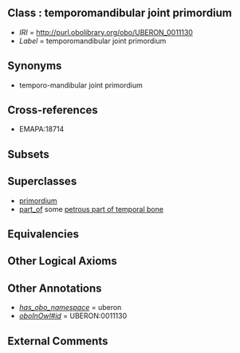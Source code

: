 
## Class : temporomandibular joint primordium

 * *IRI* = http://purl.obolibrary.org/obo/UBERON_0011130
 * *Label* = temporomandibular joint primordium

## Synonyms

 * temporo-mandibular joint primordium

## Cross-references

 * EMAPA:18714

## Subsets


## Superclasses

 * [primordium](../../UBERON/48/UBERON_0001048.md)
 * [part_of](../../BFO/50/BFO_0000050.md) some [petrous part of temporal bone](../../UBERON/94/UBERON_0001694.md)

## Equivalencies


## Other Logical Axioms


## Other Annotations

 * *[has_obo_namespace](../../ce/oboInOwl#hasOBONamespace.md)* = uberon
 * *[oboInOwl#id](../../id/oboInOwl#id.md)* = UBERON:0011130

## External Comments

